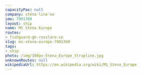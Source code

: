 ```yaml
---
capacityPax: null
company: stena-line-se
imo: 7901760
layout: ship
name: MS Stena Europe
routes:
- fishguard-gb-rosslare-ie
slug: ms-stena-europe-7901760
tags:
- ship
photo: /img/300px-Stena_Europe_Strapline.jpg
unknownRoutes: null
wikipediaUrl: https://en.wikipedia.org/wiki/MS_Stena_Europe
---
```

